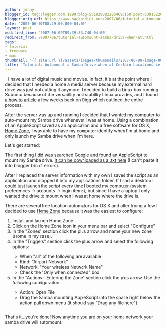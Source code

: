 ```yaml
---
author: jenny
blogger_id: tag:blogger.com,1999:blog-5518298822864690168.post-6381522651580082609
blogger_orig_url: https://www.hackaddict.net/2007/06/tutorial-automount-samba-drive-when-at.html
date: '2007-06-09T08:29:00.000-04:00'
layout: post
modified_time: '2007-06-09T09:39:33.740-04:00'
redirect_from: /2007/06/tutorial-automount-samba-drive-when-at.html
tags:
- tutorial
- freeware
- mac
thumbnail: '{{ site.url }}/assets/images/thumbnails/2007-06-09-image-0000.png'
title: 'Tutorial: Automount a Samba Drive when at Certain Locations ie Home'
---
```


<img alt="" border="0" id="BLOGGER_PHOTO_ID_5074050094347540162" src="{{ site.url }}/assets/images/posts/2007-06-09-image-0000.png" style="margin: 0pt 10px 10px 0pt; float: left; "/>I have a lot of digital music and movies.  In fact, it's at the point where I decided that I needed a home a media server because my external hard drive was just not cutting it anymore.  I decided to build a Linux box running Xubuntu because of the versatility and stability Linux provides, and I found <a href="http://www.bit-tech.net/bits/2007/06/05/build_your_own_server/1">a how to article</a> a few weeks back on Digg which outlined the entire process.



After the server was up and running I decided that I wanted my computer to auto-mount my Samba drive whenever I was at home.   Using a combination of an AppleScript saved as an application and a free software for OS X, <a href="http://metaquark.de/homezone/">Home Zone</a>, I was able to have my computer identify when I'm at home and only launch my Samba drive when I'm here.



Let's get started:



The first thing I did was searched Google and <a href="http://forums.macosxhints.com/archive/index.php/t-16189.html">found an AppleScript</a> to mount my Samba drive.  <a href="http://www.divshare.com/download/886266-ce9">It can be downloaded as a .txt here</a> (I can't paste it into blogger b/c of errors).



After I replaced the server information with my own I saved the script as an application and dropped it into my applications folder.  If I had a desktop I could just launch the script every time I booted my computer (system preferences -&gt; accounts -&gt; login items), but since I have a laptop I only wanted the drive to mount when I was at home where the drive is.



There are several free location automators for OS X and after trying a few I decided to use <a href="http://metaquark.de/homezone/">Home Zone</a> because it was the easiest to configure:<ol><li>Install and launch Home Zone</li><li>Click on the Home Zone icon in your menu bar and select "Configure"</li><li>In the "Zones" section click the plus arrow and name your new zone (Home in my case).</li><li>In the "Triggers" section click the plus arrow and select the following options:</li><ul><li>When "all" of the following are available</li><li>Kind: "Airport Network"</li><li>Network: "Your wireless Network Name"</li><li>Check the "Only when connected" box</li></ul><li>In the "Actions - Entering the Zone" section click the plus arrow.  Use the following configuration:

</li><ul><li>Action: Open File</li><li>Drag the Samba mounting AppleScript into the space right below the action pull down menu (it should say "Drag any file here")



<img alt="" border="0" id="BLOGGER_PHOTO_ID_5074058409404225250" src="{{ site.url }}/assets/images/posts/2007-06-09-image-0001.jpg" style="margin: 0px auto 10px; display: block; text-align: center; "/></li></ul></ol>That's it...you're done!  Now anytime you are on your home network your samba drive will automount.

<workgroup><user><pwd><server></server></pwd></user></workgroup>